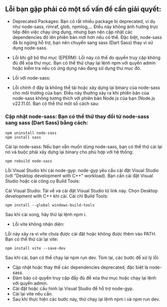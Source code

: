 ## Lỗi bạn gặp phải có một số vấn đề cần giải quyết:

- Deprecated Packages: Bạn có rất nhiều package bị deprecated, ví dụ như node-sass, rimraf, glob, npmlog,... Điều này không ảnh hưởng trực tiếp đến việc chạy ứng dụng, nhưng bạn nên cập nhật các dependencies đó lên phiên bản mới hơn nếu có thể. Đặc biệt, node-sass đã bị ngừng hỗ trợ, bạn nên chuyển sang sass (Dart Sass) thay vì sử dụng node-sass.

- Lỗi khi gỡ bỏ thư mục (EPERM): Lỗi này có thể do quyền truy cập không đủ để xóa thư mục. Bạn có thể thử chạy lại lệnh npm với quyền admin hoặc kiểm tra nếu có ứng dụng nào đang sử dụng thư mục đó.

- Lỗi với node-sass:

- Lỗi chính ở đây là không thể tải hoặc xây dựng lại binary của node-sass cho môi trường của bạn. Điều này thường xảy ra khi phiên bản của node-sass không tương thích với phiên bản Node.js của bạn (Node.js v22.11.0). Bạn có thể thử một số cách sau:
### Cập nhật node-sass: Bạn có thể thử thay đổi từ node-sass sang sass (Dart Sass) bằng cách:

```
npm uninstall node-sass
npm install sass
```

Cài lại node-sass: Nếu bạn vẫn muốn dùng node-sass, bạn có thể thử cài lại nó và buộc phải xây dựng lại binary cho phù hợp với hệ thống:

```
npm rebuild node-sass
```

Lỗi Visual Studio khi cài node-gyp: node-gyp yêu cầu cài đặt Visual Studio (với "Desktop development with C++" workload). Bạn cần cài đặt Visual Studio hoặc cài công cụ Build Tools:


Cài Visual Studio: Tải về và cài đặt Visual Studio từ link này. Chọn Desktop development with C++ khi cài.
Cài chỉ Build Tools:

```
npm install --global windows-build-tools
```

Sau khi cài xong, hãy thử lại lệnh npm i.

- Lỗi vite không nhận diện:

Lỗi này xảy ra vì vite chưa được cài đặt hoặc không được thêm vào PATH. Bạn có thể thử cài lại vite:

```
npm install vite --save-dev
```

Sau khi cài, bạn có thể chạy lại npm run dev.
Tóm lại, các bước để xử lý lỗi:

- Cập nhật hoặc thay thế các dependencies deprecated, đặc biệt là node-sass.
- Đảm bảo có quyền truy cập đầy đủ để xóa thư mục hoặc chạy lại lệnh với quyền admin.
- Cài đặt hoặc cấu hình lại Visual Studio để hỗ trợ node-gyp.
- Cài lại vite nếu cần.
- Sau khi thực hiện các bước này, thử chạy lại lệnh npm i và npm run dev.
